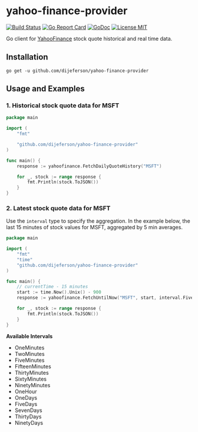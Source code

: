 # yahoo-finance-provider

[![Build Status](https://travis-ci.org/dijeferson/yahoo-finance-provider.svg?branch=mainline)](https://travis-ci.org/dijeferson/yahoo-finance-provider)
[![Go Report Card](https://goreportcard.com/badge/github.com/dijeferson/yahoo-finance-provider)](https://goreportcard.com/report/github.com/dijeferson/yahoo-finance-provider)
[![GoDoc](https://img.shields.io/badge/godoc-reference-blue.svg?style=flat)](https://godoc.org/github.com/dijeferson/yahoo-finance-provider)
[![License MIT](https://img.shields.io/badge/license-MIT-lightgrey.svg?style=flat)](https://github.com/dijeferson/yahoo-finance-provider#license-mit)

Go client for [YahooFinance](https://finance.yahoo.com) stock quote historical and real time data.

## Installation

    go get -u github.com/dijeferson/yahoo-finance-provider

## Usage and Examples

### 1. Historical stock quote data for MSFT 

```go
package main

import (
	"fmt"

	"github.com/dijeferson/yahoo-finance-provider"
)

func main() {
	response := yahoofinance.FetchDailyQuoteHistory("MSFT")

	for _, stock := range response {
		fmt.Println(stock.ToJSON())
	}
}
```

### 2. Latest stock quote data for MSFT 

Use the `interval` type to specify the aggregation. In the example below, the last 15 minutes of stock values for MSFT, aggregated by 5 min averages.  

```go
package main

import (
	"fmt"
	"time"
	"github.com/dijeferson/yahoo-finance-provider"
)

func main() {
	// currentTime - 15 minutes
	start := time.Now().Unix() - 900
	response := yahoofinance.FetchUntilNow("MSFT", start, interval.FiveMinutes)

	for _, stock := range response {
		fmt.Println(stock.ToJSON())
	}
}
```

**Available Intervals**

- OneMinutes
- TwoMinutes
- FiveMinutes
- FifteenMinutes
- ThirtyMinutes
- SixtyMinutes
- NinetyMinutes
- OneHour
- OneDays
- FiveDays
- SevenDays
- ThirtyDays
- NinetyDays   